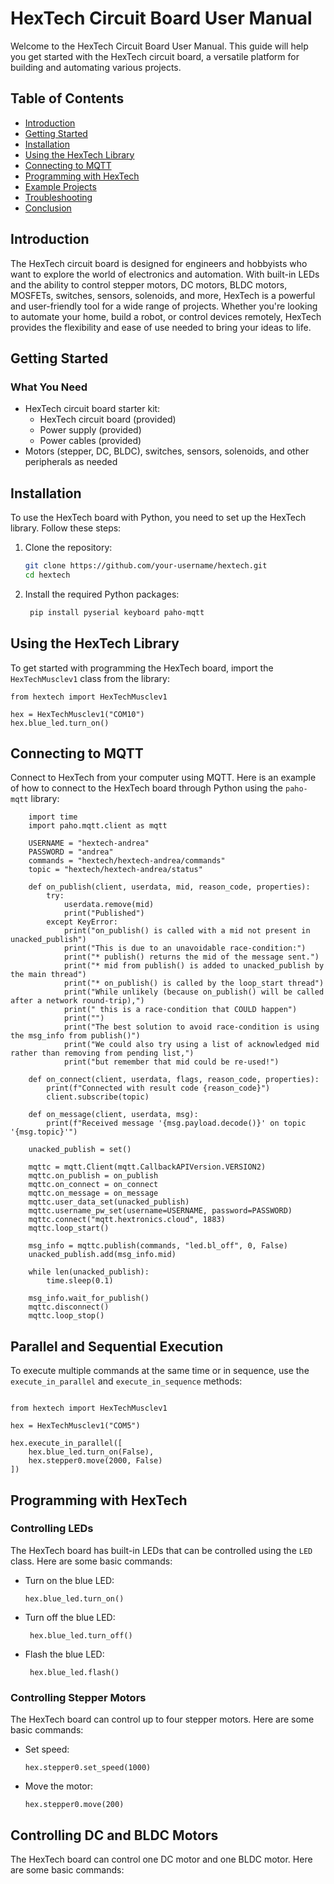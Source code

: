 

# HexTech Circuit Board User Manual

Welcome to the HexTech Circuit Board User Manual. This guide will help you get started with the HexTech circuit board, a versatile platform for building and automating various projects.

## Table of Contents
- [Introduction](#introduction)
- [Getting Started](#getting-started)
- [Installation](#installation)
- [Using the HexTech Library](#using-the-hextech-library)
- [Connecting to MQTT](#connecting-to-mqtt)
- [Programming with HexTech](#programming-with-hextech)
- [Example Projects](#example-projects)
- [Troubleshooting](#troubleshooting)
- [Conclusion](#conclusion)

## Introduction
The HexTech circuit board is designed for engineers and hobbyists who want to explore the world of electronics and automation. With built-in LEDs and the ability to control stepper motors, DC motors, BLDC motors, MOSFETs, switches, sensors, solenoids, and more, HexTech is a powerful and user-friendly tool for a wide range of projects. Whether you're looking to automate your home, build a robot, or control devices remotely, HexTech provides the flexibility and ease of use needed to bring your ideas to life.

## Getting Started
### What You Need
- HexTech circuit board starter kit:
  - HexTech circuit board (provided)
  - Power supply (provided)
  - Power cables (provided)
- Motors (stepper, DC, BLDC), switches, sensors, solenoids, and other peripherals as needed

## Installation
To use the HexTech board with Python, you need to set up the HexTech library. Follow these steps:

1. Clone the repository:
   ```sh
   git clone https://github.com/your-username/hextech.git
   cd hextech
2. Install the required Python packages:
   ```sh
    pip install pyserial keyboard paho-mqtt


## Using the HexTech Library

To get started with programming the HexTech board, import the `HexTechMusclev1` class from the library:

```{python}
from hextech import HexTechMusclev1

hex = HexTechMusclev1("COM10")
hex.blue_led.turn_on()
```

 

## Connecting to MQTT

Connect to HexTech from your computer using MQTT. Here is an example of how to connect to the HexTech board through Python using the `paho-mqtt` library:

```{python}
    import time
    import paho.mqtt.client as mqtt
    
    USERNAME = "hextech-andrea"
    PASSWORD = "andrea"
    commands = "hextech/hextech-andrea/commands"
    topic = "hextech/hextech-andrea/status"
    
    def on_publish(client, userdata, mid, reason_code, properties):
        try:
            userdata.remove(mid)
            print("Published")
        except KeyError:
            print("on_publish() is called with a mid not present in unacked_publish")
            print("This is due to an unavoidable race-condition:")
            print("* publish() returns the mid of the message sent.")
            print("* mid from publish() is added to unacked_publish by the main thread")
            print("* on_publish() is called by the loop_start thread")
            print("While unlikely (because on_publish() will be called after a network round-trip),")
            print(" this is a race-condition that COULD happen")
            print("")
            print("The best solution to avoid race-condition is using the msg_info from publish()")
            print("We could also try using a list of acknowledged mid rather than removing from pending list,")
            print("but remember that mid could be re-used!")
    
    def on_connect(client, userdata, flags, reason_code, properties):
        print(f"Connected with result code {reason_code}")
        client.subscribe(topic)
    
    def on_message(client, userdata, msg):
        print(f"Received message '{msg.payload.decode()}' on topic '{msg.topic}'")
    
    unacked_publish = set()
    
    mqttc = mqtt.Client(mqtt.CallbackAPIVersion.VERSION2)
    mqttc.on_publish = on_publish
    mqttc.on_connect = on_connect
    mqttc.on_message = on_message
    mqttc.user_data_set(unacked_publish)
    mqttc.username_pw_set(username=USERNAME, password=PASSWORD)
    mqttc.connect("mqtt.hextronics.cloud", 1883)
    mqttc.loop_start()
    
    msg_info = mqttc.publish(commands, "led.bl_off", 0, False)
    unacked_publish.add(msg_info.mid)
    
    while len(unacked_publish):
        time.sleep(0.1)
    
    msg_info.wait_for_publish()
    mqttc.disconnect()
    mqttc.loop_stop()
```

## Parallel and Sequential Execution

To execute multiple commands at the same time or in sequence, use the `execute_in_parallel` and `execute_in_sequence` methods:

```{python}

from hextech import HexTechMusclev1

hex = HexTechMusclev1("COM5")

hex.execute_in_parallel([
    hex.blue_led.turn_on(False),
    hex.stepper0.move(2000, False)
])
```

## Programming with HexTech

### Controlling LEDs

The HexTech board has built-in LEDs that can be controlled using the `LED` class. Here are some basic commands:

* Turn on the blue LED:
  ```{python}
  hex.blue_led.turn_on()
  ```
* Turn off the blue LED:

   ```{python}
    hex.blue_led.turn_off()
   ```

* Flash the blue LED:
   ```{python}
    hex.blue_led.flash()
   ```
### Controlling Stepper Motors

The HexTech board can control up to four stepper motors. Here are some basic commands:

* Set speed:
    ```{python}
    hex.stepper0.set_speed(1000)
    ```

* Move the motor:
    ```{python}
    hex.stepper0.move(200)
    ```

## Controlling DC and BLDC Motors

The HexTech board can control one DC motor and one BLDC motor. Here are some basic commands:


